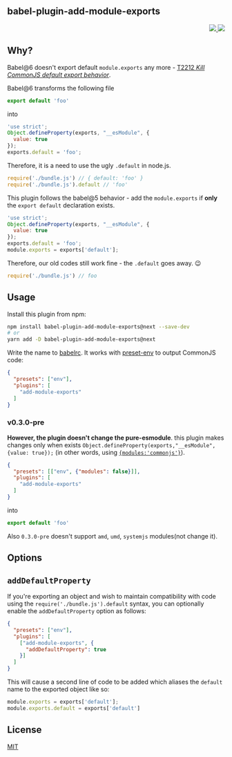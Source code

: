 babel-plugin-add-module-exports
---

<p align="right">
  <a href="https://npmjs.org/package/babel-plugin-add-module-exports">
    <img src="https://img.shields.io/npm/v/babel-plugin-add-module-exports.svg?style=flat-square">
  </a>
  <a href="https://travis-ci.org/59naga/babel-plugin-add-module-exports">
    <img src="http://img.shields.io/travis/59naga/babel-plugin-add-module-exports.svg?style=flat-square">
  </a>
</p>

Why?
---

Babel@6 doesn't export default `module.exports` any more - [T2212 *Kill CommonJS default export behavior*](https://phabricator.babeljs.io/T2212).

Babel@6 transforms the following file

```js
export default 'foo'
```

into

```js
'use strict';
Object.defineProperty(exports, "__esModule", {
  value: true
});
exports.default = 'foo';
```

Therefore, it is a need to use the ugly `.default` in node.js.

```js
require('./bundle.js') // { default: 'foo' }
require('./bundle.js').default // 'foo'
```

This plugin follows the babel@5 behavior - add the `module.exports` if **only** the `export default` declaration exists.

```js
'use strict';
Object.defineProperty(exports, "__esModule", {
  value: true
});
exports.default = 'foo';
module.exports = exports['default'];
```

Therefore, our old codes still work fine - the `.default` goes away. :wink:

```js
require('./bundle.js') // foo
```

Usage
---

Install this plugin from npm:

```bash
npm install babel-plugin-add-module-exports@next --save-dev
# or
yarn add -D babel-plugin-add-module-exports@next
```

Write the name to [babelrc](https://babeljs.io/docs/usage/babelrc/). It works with [preset-env](http://babeljs.io/docs/en/babel-preset-env/) to output CommonJS code:

```json
{
  "presets": ["env"],
  "plugins": [
    "add-module-exports"
  ]
}
```

### v0.3.0-pre

**However, the plugin doesn't change the pure-esmodule**.
this plugin makes changes only when exists `Object.defineProperty(exports,"__esModule", {value: true});` (in other words, using [`{modules:'commonjs'}`](https://babeljs.io/docs/en/babel-plugin-transform-es2015-modules-commonjs/)).

```json
{
  "presets": [["env", {"modules": false}]],
  "plugins": [
    "add-module-exports"
  ]
}
```

into

```js
export default 'foo'
```

Also `0.3.0-pre` doesn't support `amd`, `umd`, `systemjs` modules(not change it).

Options
---

## `addDefaultProperty`

If you're exporting an object and wish to maintain compatibility with code using the `require('./bundle.js').default` syntax, you can optionally enable the `addDefaultProperty` option as follows:

```json
{
  "presets": ["env"],
  "plugins": [
    ["add-module-exports", {
      "addDefaultProperty": true
    }]
  ]
}
```
This will cause a second line of code to be added which aliases the `default` name to the exported object like so:
```js
module.exports = exports['default'];
module.exports.default = exports['default']
```

License
---
[MIT](http://59naga.mit-license.org/)
